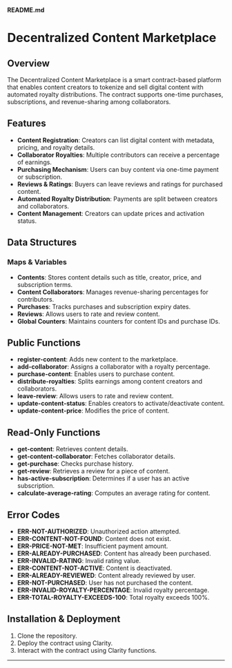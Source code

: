 **README.md**

# Decentralized Content Marketplace

## Overview
The Decentralized Content Marketplace is a smart contract-based platform that enables content creators to tokenize and sell digital content with automated royalty distributions. The contract supports one-time purchases, subscriptions, and revenue-sharing among collaborators.

## Features
- **Content Registration**: Creators can list digital content with metadata, pricing, and royalty details.
- **Collaborator Royalties**: Multiple contributors can receive a percentage of earnings.
- **Purchasing Mechanism**: Users can buy content via one-time payment or subscription.
- **Reviews & Ratings**: Buyers can leave reviews and ratings for purchased content.
- **Automated Royalty Distribution**: Payments are split between creators and collaborators.
- **Content Management**: Creators can update prices and activation status.

## Data Structures
### **Maps & Variables**
- **Contents**: Stores content details such as title, creator, price, and subscription terms.
- **Content Collaborators**: Manages revenue-sharing percentages for contributors.
- **Purchases**: Tracks purchases and subscription expiry dates.
- **Reviews**: Allows users to rate and review content.
- **Global Counters**: Maintains counters for content IDs and purchase IDs.

## Public Functions
- **register-content**: Adds new content to the marketplace.
- **add-collaborator**: Assigns a collaborator with a royalty percentage.
- **purchase-content**: Enables users to purchase content.
- **distribute-royalties**: Splits earnings among content creators and collaborators.
- **leave-review**: Allows users to rate and review content.
- **update-content-status**: Enables creators to activate/deactivate content.
- **update-content-price**: Modifies the price of content.

## Read-Only Functions
- **get-content**: Retrieves content details.
- **get-content-collaborator**: Fetches collaborator details.
- **get-purchase**: Checks purchase history.
- **get-review**: Retrieves a review for a piece of content.
- **has-active-subscription**: Determines if a user has an active subscription.
- **calculate-average-rating**: Computes an average rating for content.

## Error Codes
- **ERR-NOT-AUTHORIZED**: Unauthorized action attempted.
- **ERR-CONTENT-NOT-FOUND**: Content does not exist.
- **ERR-PRICE-NOT-MET**: Insufficient payment amount.
- **ERR-ALREADY-PURCHASED**: Content has already been purchased.
- **ERR-INVALID-RATING**: Invalid rating value.
- **ERR-CONTENT-NOT-ACTIVE**: Content is deactivated.
- **ERR-ALREADY-REVIEWED**: Content already reviewed by user.
- **ERR-NOT-PURCHASED**: User has not purchased the content.
- **ERR-INVALID-ROYALTY-PERCENTAGE**: Invalid royalty percentage.
- **ERR-TOTAL-ROYALTY-EXCEEDS-100**: Total royalty exceeds 100%.

## Installation & Deployment
1. Clone the repository.
2. Deploy the contract using Clarity.
3. Interact with the contract using Clarity functions.

---